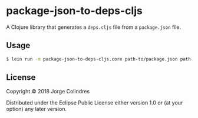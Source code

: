# package-json-to-deps-cljs

A Clojure library that generates a `deps.cljs` file from a `package.json` file.

## Usage

```bash
$ lein run -m package-json-to-deps-cljs.core path-to/package.json path-to/deps.cljs
```

## License

Copyright © 2018 Jorge Colindres

Distributed under the Eclipse Public License either version 1.0 or (at
your option) any later version.
